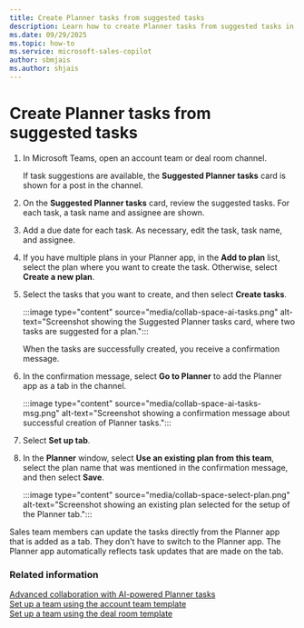 ```yaml
---
title: Create Planner tasks from suggested tasks
description: Learn how to create Planner tasks from suggested tasks in collaboration spaces in Microsoft Teams.
ms.date: 09/29/2025
ms.topic: how-to
ms.service: microsoft-sales-copilot
author: sbmjais
ms.author: shjais
---
```


# Create Planner tasks from suggested tasks

1. In Microsoft Teams, open an account team or deal room channel.

    If task suggestions are available, the **Suggested Planner tasks** card is shown for a post in the channel.

1. On the **Suggested Planner tasks** card, review the suggested tasks. For each task, a task name and assignee are shown.
1. Add a due date for each task. As necessary, edit the task, task name, and assignee.
1. If you have multiple plans in your Planner app, in the **Add to plan** list, select the plan where you want to create the task. Otherwise, select **Create a new plan**.
1. Select the tasks that you want to create, and then select **Create tasks**.

    :::image type="content" source="media/collab-space-ai-tasks.png" alt-text="Screenshot showing the Suggested Planner tasks card, where two tasks are suggested for a plan.":::

    When the tasks are successfully created, you receive a confirmation message.

1. In the confirmation message, select **Go to Planner** to add the Planner app as a tab in the channel.

    :::image type="content" source="media/collab-space-ai-tasks-msg.png" alt-text="Screenshot showing a confirmation message about successful creation of Planner tasks.":::

1. Select **Set up tab**.
1. In the **Planner** window, select **Use an existing plan from this team**, select the plan name that was mentioned in the confirmation message, and then select **Save**.

    :::image type="content" source="media/collab-space-select-plan.png" alt-text="Screenshot showing an existing plan selected for the setup of the Planner tab.":::

Sales team members can update the tasks directly from the Planner app that is added as a tab. They don't have to switch to the Planner app. The Planner app automatically reflects task updates that are made on the tab.

### Related information

[Advanced collaboration with AI-powered Planner tasks](suggested-tasks-collab-space.md)<br>
[Set up a team using the account team template](set-up-team-account-team-template.md)<br>
[Set up a team using the deal room template](set-up-team-deal-room-template.md)
